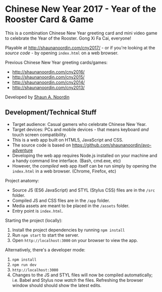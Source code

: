 # Chinese New Year 2017 - Year of the Rooster Card & Game

This is a combination Chinese New Year greeting card and mini video game to celebrate the Year of the Rooster. Gong Xi Fa Cai, everyone!

Playable at http://shaunanoordin.com/cny2017/ - or if you're looking at the _source code_ - by opening `index.html` on a web browser.

Previous Chinese New Year greeting cards/games:
* http://shaunanoordin.com/cny2016/
* http://shaunanoordin.com/cny2015/
* http://shaunanoordin.com/cny2014/
* http://shaunanoordin.com/cny2013/

Developed by [Shaun A. Noordin](http://shaunanoordin.com)

## Development/Technical Stuff

* Target audience: Casual gamers who celebrate Chinese New Year.
* Target devices: PCs and mobile devices - that means keyboard _and_ touch screen compatibility.
* This is a web app built on HTML5, JavaScript and CSS.
* The source code is based on https://github.com/shaunanoordin/avo-adventure
* Developing the web app requires Node.js installed on your machine and a handy command line interface. (Bash, cmd.exe, etc)
* However, the _compiled_ web app itself can be run simply by opening the `index.html` in a web browser. (Chrome, Firefox, etc)

Project anatomy:

* Source JS (ES6 JavaScript) and STYL (Stylus CSS) files are in the `/src` folder.
* Compiled JS and CSS files are in the `/app` folder.
* Media assets are meant to be placed in the `/assets` folder.
* Entry point is `index.html`.

Starting the project (locally):

1. Install the project dependencies by running `npm install`
2. Run `npm start` to start the server.
3. Open `http://localhost:3000` on your browser to view the app.

Alternatively, there's a developer mode:

1. `npm install`
2. `npm run dev`
3. `http://localhost:3000`
4. Changes to the JS and STYL files will now be compiled automatically; i.e. Babel and Stylus now _watch_ the files. Refreshing the browser window should should show the latest edits.

